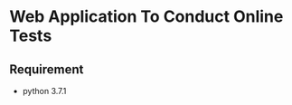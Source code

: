 # Web Application To Conduct Online Tests

## Requirement
<ul>
    <li>
        python 3.7.1
    </li>
</ul>